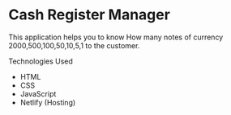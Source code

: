 # Cash Register Manager 
This application helps you to know How many notes of currency 2000,500,100,50,10,5,1 to the customer.

Technologies Used
 - HTML
 - CSS
 - JavaScript
 - Netlify (Hosting)